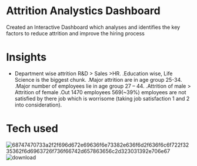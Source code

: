 # Attrition Analystics Dashboard
Created an Interactive Dashboard which analyses and identifies the key factors to reduce attrition and improve the hiring process

# Insights 
* Department wise attrition R&D > Sales >HR.
.Education wise, Life Science is the biggest chunk.
.Major attrition are in age group 25-34.
.Major number of employees lie in age group 27 – 44.
.Attrition of male > Attrition of female 
.Out 1470 employees 569(~39%) employees are not satisfied by there job which is worrisome (taking job satisfaction 1 and 2 into consideration).




# Tech used 

![68747470733a2f2f696d672e69636f6e73382e636f6d2f636f6c6f722f3235362f6d6963726f736f66742d657863656c2d323031392e706e67](https://github.com/user-attachments/assets/a175f6be-6509-4cfd-9711-250a468656cd)
![download](https://github.com/user-attachments/assets/3746bc4e-d1a1-467a-bae5-b3d980831baa)

